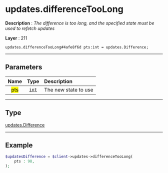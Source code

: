 # updates.differenceTooLong

**Description** : *The difference is too long, and the specified state must be used to refetch updates*

**Layer** : 211

```tl
updates.differenceTooLong#4afe8f6d pts:int = updates.Difference;
```

---

## Parameters

| Name | Type | Description |
| :---: | :---: | :--- |
| <mark>pts</mark> | [`int`](type/int) | The new state to use |

---

## Type

[updates.Difference](type/updates.Difference)

---

## Example

```php
$updatesDifference = $client->updates->differenceTooLong(
	pts : 98,
);
```